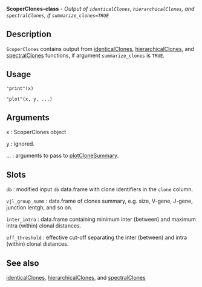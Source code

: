 **ScoperClones-class** - *Output of `identicalClones`, `hierarchicalClones`, and `spectralClones`, 
if `summarize_clones=TRUE`*

Description
--------------------

`ScoperClones` contains output from [identicalClones](identicalClones.md), [hierarchicalClones](hierarchicalClones.md), and
[spectralClones](spectralClones.md) functions, if argument `summarize_clones` is `TRUE`.


Usage
--------------------
```
"print"(x)
```
```
"plot"(x, y, ...)
```

Arguments
-------------------

x
:   ScoperClones object

y
:   ignored.

...
:   arguments to pass to [plotCloneSummary](plotCloneSummary.md).




Slots
-------------------



`db`
:   modified input `db` data.frame with clone identifiers in the `clone` 
column.

`vjl_group_summ`
:   data.frame of clones summary, e.g. size, V-gene, J-gene, junction lentgh,
and so on.

`inter_intra`
:   data.frame containing minimum inter (between) and maximum intra (within) 
clonal distances.

`eff_threshold`
:   effective cut-off separating the inter (between) and intra (within) clonal 
distances.




See also
-------------------

[identicalClones](identicalClones.md), [hierarchicalClones](hierarchicalClones.md), and [spectralClones](spectralClones.md)






